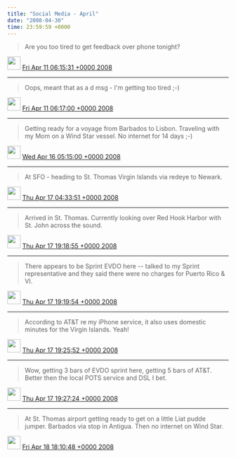 ```yaml
---    
title: "Social Media - April"
date: "2008-04-30"
time: 23:59:59 +0000
---
```


> Are you too tired to get feedback over phone tonight?

<img src="{{ site.url }}{{ site.baseurl }}/assets/images/media/tweet.ico" width="30" /> [Fri Apr 11 06:15:31 +0000 2008](https://twitter.com/ChristopherA/status/786987538)

----

> Oops, meant that as a d msg - I'm getting too tired ;-)

<img src="{{ site.url }}{{ site.baseurl }}/assets/images/media/tweet.ico" width="30" /> [Fri Apr 11 06:17:00 +0000 2008](https://twitter.com/ChristopherA/status/786988075)

----

> Getting ready for a voyage from Barbados to Lisbon. Traveling with my Mom on a Wind Star vessel. No internet for 14 days ;-)

<img src="{{ site.url }}{{ site.baseurl }}/assets/images/media/tweet.ico" width="30" /> [Wed Apr 16 05:15:00 +0000 2008](https://twitter.com/ChristopherA/status/790069562)

----

> At SFO - heading to St. Thomas Virgin Islands via redeye to Newark.

<img src="{{ site.url }}{{ site.baseurl }}/assets/images/media/tweet.ico" width="30" /> [Thu Apr 17 04:33:51 +0000 2008](https://twitter.com/ChristopherA/status/790859545)

----

> Arrived in St. Thomas. Currently looking over Red Hook Harbor with St. John across the sound.

<img src="{{ site.url }}{{ site.baseurl }}/assets/images/media/tweet.ico" width="30" /> [Thu Apr 17 19:18:55 +0000 2008](https://twitter.com/ChristopherA/status/791313023)

----

> There appears to be Sprint EVDO here -- talked to my Sprint representative and they said there were no charges for Puerto Rico & VI.

<img src="{{ site.url }}{{ site.baseurl }}/assets/images/media/tweet.ico" width="30" /> [Thu Apr 17 19:19:54 +0000 2008](https://twitter.com/ChristopherA/status/791313541)

----

> According to AT&T re my iPhone service, it also uses domestic minutes for the Virgin Islands. Yeah!

<img src="{{ site.url }}{{ site.baseurl }}/assets/images/media/tweet.ico" width="30" /> [Thu Apr 17 19:25:52 +0000 2008](https://twitter.com/ChristopherA/status/791317285)

----

> Wow, getting 3 bars of EVDO sprint here, getting 5 bars of AT&T. Better then the local POTS service and DSL I bet.

<img src="{{ site.url }}{{ site.baseurl }}/assets/images/media/tweet.ico" width="30" /> [Thu Apr 17 19:27:24 +0000 2008](https://twitter.com/ChristopherA/status/791318177)

----

> At St. Thomas airport getting ready to get on a little Liat pudde jumper. Barbados via stop in Antigua. Then no internet on Wind Star.

<img src="{{ site.url }}{{ site.baseurl }}/assets/images/media/tweet.ico" width="30" /> [Fri Apr 18 18:10:48 +0000 2008](https://twitter.com/ChristopherA/status/792027277)